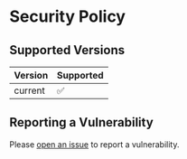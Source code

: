 # Security Policy

## Supported Versions

| Version | Supported          |
| ------- | ------------------ |
| current  | :white_check_mark: |


## Reporting a Vulnerability

Please [open an issue](https://github.com/fabriziosalmi/proxmox-lxc-autoscale-ml/issues) to report a vulnerability.
